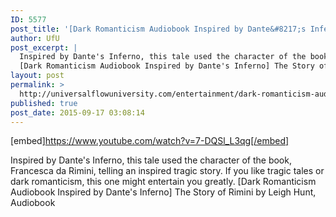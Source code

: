 ```yaml
---
ID: 5577
post_title: '[Dark Romanticism Audiobook Inspired by Dante&#8217;s Inferno] The Story of Rimini'
author: UfU
post_excerpt: |
  Inspired by Dante's Inferno, this tale used the character of the book, Francesca da Rimini, telling an inspired tragic story. If you like tragic tales or dark romanticism, this one might entertain you greatly.
  [Dark Romanticism Audiobook Inspired by Dante's Inferno] The Story of Rimini by Leigh Hunt, Audiobook
layout: post
permalink: >
  http://universalflowuniversity.com/entertainment/dark-romanticism-audiobook-inspired-by-dantes-inferno-the-story-of-rimini/
published: true
post_date: 2015-09-17 03:08:14
---
```

[embed]https://www.youtube.com/watch?v=7-DQSl_L3qg[/embed]<br>
<p>Inspired by Dante's Inferno, this tale used the character of the book, Francesca da Rimini, telling an inspired tragic story. If you like tragic tales or dark romanticism, this one might entertain you greatly.
[Dark Romanticism Audiobook Inspired by Dante's Inferno] The Story of Rimini by Leigh Hunt, Audiobook</p>